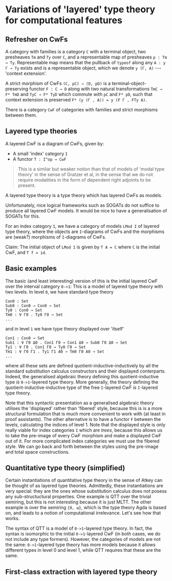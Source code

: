 
# Variations of 'layered' type theory for computational features

## Refresher on CwFs

A category with families is a category `C` with a terminal object, two
presheaves `Tm` and `Ty` over `C`, and a representable map of presheaves
`p : Tm → Ty`.
Representable map means that the pullback of `typeof` along any
`A : y Γ → Ty` exists and is a representable object, which we denote `y (Γ, A)` --- 'context extension'.

A strict morphism of CwFs `(C, pC) → (D, pD)` is a terminal-object-preserving
functor `F : C → D` along with two natural transformations `TmC → F* TmD` and
`TyC → F* TyD` which commute with `pC` and `F* pD`, such that context extension
is preserved `F* (y (Γ , A)) = y (F Γ , FTy A)`.

There is a category `CwF` of categories with families and strict morphisms between them.

## Layered type theories

A layered CwF is a diagram of CwFs, given by:

- A small 'index' category `I`
- A functor `T : I^op → CwF`

> This is a similar but weaker notion than that of models of 'modal type theory'
> in the sense of Gratzer et al, in the sense that we do not require modalities
> in the form of dependent right adjoints to be present.

A layered type theory is a type theory which has layered CwFs as models.

Unfortunately, nice logical frameworks such as SOGATs do not suffice to produce
all layered CwF models. It would be nice to have a generalisation of SOGATs for
this.

For an index category `I`, we have a category of models `LMod I` of layered type
theory, where the objects are `I`-diagrams of CwFs and the morphisms are
(weak?) morphisms of `I`-diagrams of CwFs.

Claim: The initial object of `LMod I` is given by `T A = C` where `C` is the
initial CwF, and `T f = id`.

## Basic examples

The basic (and least interesting) version of this is the initial layered CwF
over the interval category `0->1`: This is a model of layered type theory with
two levels. In level `0`, we have standard type theory

```
Con0 : Set
Sub0 : Con0 → Con0 → Set
Ty0 : Con0 → Set
Tm0 : ∀ Γ0 . Ty0 Γ0 → Set
...
```

and in level `1` we have type theory displayed over 'itself'

```
Con1 : Con0 → Set
Sub1 : ∀ Γ0 Δ0 . Con1 Γ0 → Con1 Δ0 → Sub0 Γ0 Δ0 → Set
Ty1 : ∀ Γ0 . Con1 Γ0 → Ty0 Γ0 → Set
Tm1 : ∀ Γ0 Γ1 . Ty1 Γ1 A0 → Tm0 Γ0 A0 → Set
...
```

where all these sets are defined quotient-inductive-inductively by all the
standard substitution calculus constructors and their displayed conterparts.
Indeed, the generalised algebraic theory defining this quotient-inductive type
*is* `0->1`-layered type theory. More generally, the theory defining the
quotient-inductive-inductive type of the free `I`-layered CwF *is* `I`-layered
type theory.

Note that this syntactic presentation as a generalised algebraic theory utilises
the 'displayed' rather than 'fibered' style, because this is is a more
structural formulation that is much more convenient to work with (at least in
proof assistants). The other alternative is to have a functor `F` between the
levels, calculating the indices of level 1. Note that the displayed style is
only really viable for index categories `I` which are *trees*, because this
allows us to take the pre-image of every CwF morphism and make a displayed CwF
out of it. For more complicated index categories we must use the fibered style.
We can go back and forth between the styles using the pre-image and total space
constructions.


## Quantitative type theory (simplified)

Certain instantiations of quantitative type theory in the sense of Atkey can be
thought of as layered type theories. Admittedly, these instantiations are very
special: they are the ones whose substitution calculus does not posess any
sub-structuctural properties. One example is QTT over the trivial semiring, but
this is not interesting because it is just MLTT. The other example is over the
semiring `{0, ω}`, which is the type theory Agda is based on, and leads to a
notion of computational irrelevance. Let's see how that works.

The syntax of QTT is a model of `0->1`-layered type theory. In fact, the syntax
is isomorphic to the initial `0->1`-layered CwF (in both cases, we do not
include any type formers). However, the categories of models are not the same:
`0->1`-layered type theory has more models because it allows different types in
level 0 and level 1, while QTT requires that these are the same. 

## First-class extraction with layered type theory

